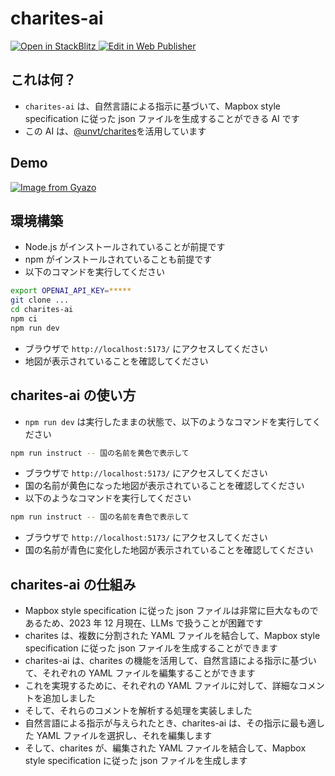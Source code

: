 # charites-ai

<a href="https://stackblitz.com/~/github/yuiseki/charites-ai">
  <img
    alt="Open in StackBlitz"
    src="https://developer.stackblitz.com/img/open_in_stackblitz.svg"
  />
</a>

<a href="https://pr.new/github.com/yuiseki/charites-ai/edit/main/README.md">
  <img
    alt="Edit in Web Publisher"
    src="https://developer.stackblitz.com/img/edit_in_web_publisher.svg"
  />
</a>

## これは何？

- `charites-ai` は、自然言語による指示に基づいて、Mapbox style specification に従った json ファイルを生成することができる AI です
- この AI は、[@unvt/charites](https://github.com/unvt/charites)を活用しています

## Demo

[![Image from Gyazo](https://i.gyazo.com/b26f7803974e840f5706cf5ae6c7d1e6.gif)](https://gyazo.com/b26f7803974e840f5706cf5ae6c7d1e6)

## 環境構築

- Node.js がインストールされていることが前提です
- npm がインストールされていることも前提です
- 以下のコマンドを実行してください

```bash
export OPENAI_API_KEY=*****
git clone ...
cd charites-ai
npm ci
npm run dev
```

- ブラウザで `http://localhost:5173/` にアクセスしてください
- 地図が表示されていることを確認してください

## charites-ai の使い方

- `npm run dev` は実行したままの状態で、以下のようなコマンドを実行してください

```bash
npm run instruct -- 国の名前を黄色で表示して
```

- ブラウザで `http://localhost:5173/` にアクセスしてください
- 国の名前が黄色になった地図が表示されていることを確認してください
- 以下のようなコマンドを実行してください

```bash
npm run instruct -- 国の名前を青色で表示して
```

- ブラウザで `http://localhost:5173/` にアクセスしてください
- 国の名前が青色に変化した地図が表示されていることを確認してください

## charites-ai の仕組み

- Mapbox style specification に従った json ファイルは非常に巨大なものであるため、2023 年 12 月現在、LLMs で扱うことが困難です
- charites は、複数に分割された YAML ファイルを結合して、Mapbox style specification に従った json ファイルを生成することができます
- charites-ai は、charites の機能を活用して、自然言語による指示に基づいて、それぞれの YAML ファイルを編集することができます
- これを実現するために、それぞれの YAML ファイルに対して、詳細なコメントを追加しました
- そして、それらのコメントを解析する処理を実装しました
- 自然言語による指示が与えられたとき、charites-ai は、その指示に最も適した YAML ファイルを選択し、それを編集します
- そして、charites が、編集された YAML ファイルを結合して、Mapbox style specification に従った json ファイルを生成します
